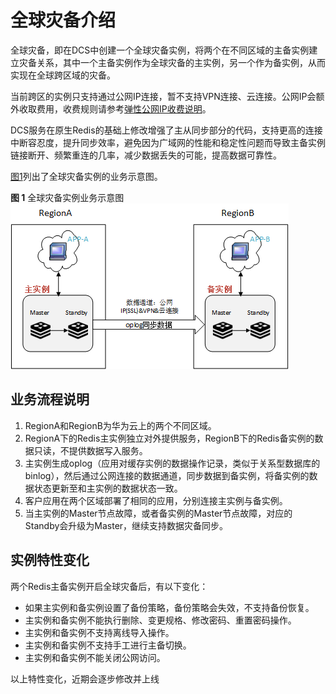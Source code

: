 # 全球灾备介绍<a name="ZH-CN_TOPIC_0149240988"></a>

全球灾备，即在DCS中创建一个全球灾备实例，将两个在不同区域的主备实例建立灾备关系，其中一个主备实例作为全球灾备的主实例，另一个作为备实例，从而实现在全球跨区域的灾备。

当前跨区的实例只支持通过公网IP连接，暂不支持VPN连接、云连接。公网IP会额外收取费用，收费规则请参考[弹性公网IP收费说明](https://www.huaweicloud.com/pricing.html?tab=detail#/eip)。

DCS服务在原生Redis的基础上修改增强了主从同步部分的代码，支持更高的连接中断容忍度，提升同步效率，避免因为广域网的性能和稳定性问题而导致主备实例链接断开、频繁重连的几率，减少数据丢失的可能，提高数据可靠性。

[图1](#fig4451103761718)列出了全球灾备实例的业务示意图。

**图 1**  全球灾备实例业务示意图<a name="fig4451103761718"></a>  
![](figures/全球灾备实例业务示意图.png "全球灾备实例业务示意图")

## 业务流程说明<a name="section1446519373020"></a>

1.  RegionA和RegionB为华为云上的两个不同区域。
2.  RegionA下的Redis主实例独立对外提供服务，RegionB下的Redis备实例的数据只读，不提供数据写入服务。
3.  主实例生成oplog（应用对缓存实例的数据操作记录，类似于关系型数据库的binlog），然后通过公网连接的数据通道，同步数据到备实例，将备实例的数据状态更新至和主实例的数据状态一致。
4.  客户应用在两个区域部署了相同的应用，分别连接主实例与备实例。
5.  当主实例的Master节点故障，或者备实例的Master节点故障，对应的Standby会升级为Master，继续支持数据灾备同步。

## 实例特性变化<a name="section1748718542250"></a>

两个Redis主备实例开启全球灾备后，有以下变化：

-   如果主实例和备实例设置了备份策略，备份策略会失效，不支持备份恢复。
-   主实例和备实例不能执行删除、变更规格、修改密码、重置密码操作。
-   主实例和备实例不支持离线导入操作。
-   主实例和备实例不支持手工进行主备切换。
-   主实例和备实例不能关闭公网访问。

以上特性变化，近期会逐步修改并上线

